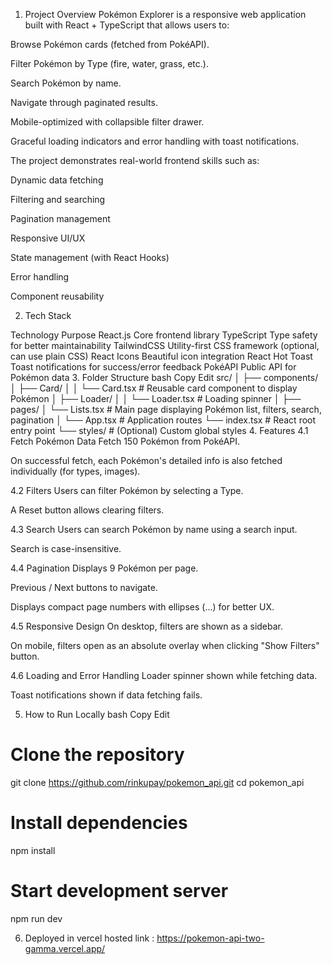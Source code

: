 1. Project Overview
Pokémon Explorer is a responsive web application built with React + TypeScript that allows users to:

Browse Pokémon cards (fetched from PokéAPI).

Filter Pokémon by Type (fire, water, grass, etc.).

Search Pokémon by name.

Navigate through paginated results.

Mobile-optimized with collapsible filter drawer.

Graceful loading indicators and error handling with toast notifications.

The project demonstrates real-world frontend skills such as:

Dynamic data fetching

Filtering and searching

Pagination management

Responsive UI/UX

State management (with React Hooks)

Error handling

Component reusability

2. Tech Stack

Technology	Purpose
React.js	Core frontend library
TypeScript	Type safety for better maintainability
TailwindCSS	Utility-first CSS framework (optional, can use plain CSS)
React Icons	Beautiful icon integration
React Hot Toast	Toast notifications for success/error feedback
PokéAPI	Public API for Pokémon data
3. Folder Structure
bash
Copy
Edit
src/
│
├── components/
│   ├── Card/
│   │   └── Card.tsx     # Reusable card component to display Pokémon
│   ├── Loader/
│   │   └── Loader.tsx   # Loading spinner
│
├── pages/
│   └── Lists.tsx        # Main page displaying Pokémon list, filters, search, pagination
│
└── App.tsx              # Application routes
└── index.tsx            # React root entry point
└── styles/              # (Optional) Custom global styles
4. Features
4.1 Fetch Pokémon Data
Fetch 150 Pokémon from PokéAPI.

On successful fetch, each Pokémon's detailed info is also fetched individually (for types, images).

4.2 Filters
Users can filter Pokémon by selecting a Type.

A Reset button allows clearing filters.

4.3 Search
Users can search Pokémon by name using a search input.

Search is case-insensitive.

4.4 Pagination
Displays 9 Pokémon per page.

Previous / Next buttons to navigate.

Displays compact page numbers with ellipses (...) for better UX.

4.5 Responsive Design
On desktop, filters are shown as a sidebar.

On mobile, filters open as an absolute overlay when clicking "Show Filters" button.

4.6 Loading and Error Handling
Loader spinner shown while fetching data.

Toast notifications shown if data fetching fails.




5. How to Run Locally
bash
Copy
Edit
# Clone the repository
git clone https://github.com/rinkupay/pokemon_api.git
cd pokemon_api

# Install dependencies
npm install

# Start development server
npm run dev



6. Deployed in vercel 
 hosted link : https://pokemon-api-two-gamma.vercel.app/

